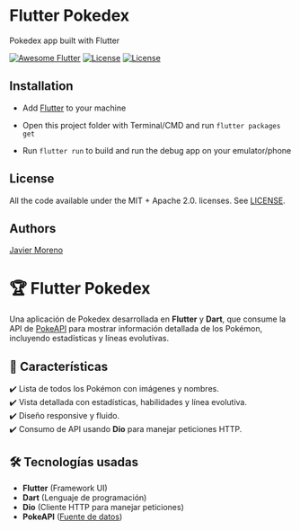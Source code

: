 # Flutter Pokedex

Pokedex app built with Flutter

[![Awesome Flutter](https://img.shields.io/badge/Awesome-Flutter-blue.svg)](https://github.com/Solido/awesome-flutter)
[![License](https://img.shields.io/badge/License-Apache%202.0-red.svg)](LICENSE)
[![License](https://img.shields.io/badge/License-MIT-red.svg)](LICENSE)

## Installation

- Add [Flutter](https://flutter.dev/docs/get-started/install) to your machine

- Open this project folder with Terminal/CMD and run `flutter packages get`

- Run `flutter run` to build and run the debug app on your emulator/phone

## License

All the code available under the MIT + Apache 2.0. licenses. See [LICENSE](LICENSE).

## Authors
[Javier Moreno](http://javimoreno.epizy.com/#/)

# 🏆 Flutter Pokedex  

Una aplicación de Pokedex desarrollada en **Flutter** y **Dart**, que consume la API de [PokeAPI](https://pokeapi.co/) para mostrar información detallada de los Pokémon, incluyendo estadísticas y líneas evolutivas.  
  
<!--
## 📸 Capturas de pantallap -->
<!--
![Lista de Pokémon](https://via.placeholder.com/400x300)  
![Detalle de un Pokémon](https://via.placeholder.com/400x300)  
-->

## 🚀 Características  
✔️ Lista de todos los Pokémon con imágenes y nombres.  
✔️ Vista detallada con estadísticas, habilidades y línea evolutiva.  
✔️ Diseño responsive y fluido.  
✔️ Consumo de API usando **Dio** para manejar peticiones HTTP.  

## 🛠️ Tecnologías usadas  
- **Flutter** (Framework UI)  
- **Dart** (Lenguaje de programación)  
- **Dio** (Cliente HTTP para manejar peticiones)  
- **PokeAPI** ([Fuente de datos](https://pokeapi.co/))  



